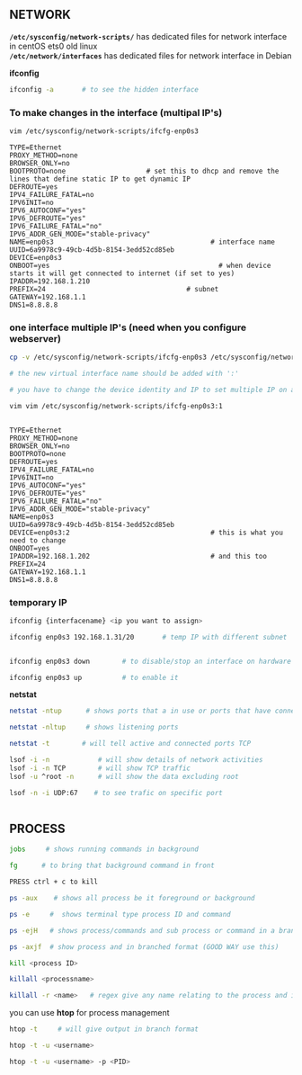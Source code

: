 

## NETWORK

**`/etc/sysconfig/network-scripts/`**  has dedicated files for network interface in centOS ets0 old linux         
**`/etc/network/interfaces`**   has dedicated files for network interface in Debian

**ifconfig**

```bash
ifconfig -a       # to see the hidden interface
```
### To make changes in the interface (multipal IP's)
```bash
vim /etc/sysconfig/network-scripts/ifcfg-enp0s3
```

```
TYPE=Ethernet
PROXY_METHOD=none
BROWSER_ONLY=no
BOOTPROTO=none                    # set this to dhcp and remove the lines that define static IP to get dynamic IP
DEFROUTE=yes
IPV4_FAILURE_FATAL=no
IPV6INIT=no
IPV6_AUTOCONF="yes"
IPV6_DEFROUTE="yes"
IPV6_FAILURE_FATAL="no"
IPV6_ADDR_GEN_MODE="stable-privacy"
NAME=enp0s3                                       # interface name
UUID=6a9978c9-49cb-4d5b-8154-3edd52cd85eb
DEVICE=enp0s3
ONBOOT=yes                                          # when device starts it will get connected to internet (if set to yes)
IPADDR=192.168.1.210
PREFIX=24                                   # subnet
GATEWAY=192.168.1.1
DNS1=8.8.8.8
```

### one interface multiple IP's  (need when you configure webserver)

```bash
cp -v /etc/sysconfig/network-scripts/ifcfg-enp0s3 /etc/sysconfig/network-scripts/ifcfg-enp0s3:1

# the new virtual interface name should be added with ':'  

# you have to change the device identity and IP to set multiple IP on a single interface

vim vim /etc/sysconfig/network-scripts/ifcfg-enp0s3:1
```

```

TYPE=Ethernet
PROXY_METHOD=none
BROWSER_ONLY=no
BOOTPROTO=none
DEFROUTE=yes
IPV4_FAILURE_FATAL=no
IPV6INIT=no
IPV6_AUTOCONF="yes"
IPV6_DEFROUTE="yes"
IPV6_FAILURE_FATAL="no"
IPV6_ADDR_GEN_MODE="stable-privacy"
NAME=enp0s3
UUID=6a9978c9-49cb-4d5b-8154-3edd52cd85eb
DEVICE=enp0s3:2                                   # this is what you need to change
ONBOOT=yes
IPADDR=192.168.1.202                              # and this too
PREFIX=24
GATEWAY=192.168.1.1
DNS1=8.8.8.8

```
### temporary IP

```bash
ifconfig {interfacename} <ip you want to assign>

```

```bash
ifconfig enp0s3 192.168.1.31/20       # temp IP with different subnet
```
```bash

ifconfig enp0s3 down        # to disable/stop an interface on hardware level

ifconfig enp0s3 up          # to enable it
```


**netstat**

```bash
netstat -ntup      # shows ports that a in use or ports that have connection established
```
```bash
netstat -nltup     # shows listening ports
```

```bash 
netstat -t        # will tell active and connected ports TCP
```
```bash
lsof -i -n            # will show details of network activities
lsof -i -n TCP        # will show TCP traffic
lsof -u ^root -n      # will show the data excluding root

```
```bash 
lsof -n -i UDP:67    # to see trafic on specific port
```

```bash

```

## PROCESS


```bash
jobs     # shows running commands in background 

fg      # to bring that background command in front

PRESS ctrl + c to kill 
```

```bash
ps -aux    # shows all process be it foreground or background
```

```bash
ps -e     #  shows terminal type process ID and command
```

```bash
ps -ejH   # shows process/commands and sub process or command in a branch format
```
```bash
ps -axjf  # show process and in branched format (GOOD WAY use this)
```
```bash
kill <process ID>
```
```bash
killall <processname>
```
```bash 
killall -r <name>   # regex give any name relating to the process and it will match the regex
```
you can use **htop** for process management

```bash 
htop -t     # will give output in branch format 
```

```bash 
htop -t -u <username>
```

```bash
htop -t -u <username> -p <PID>
```
```bash

```
